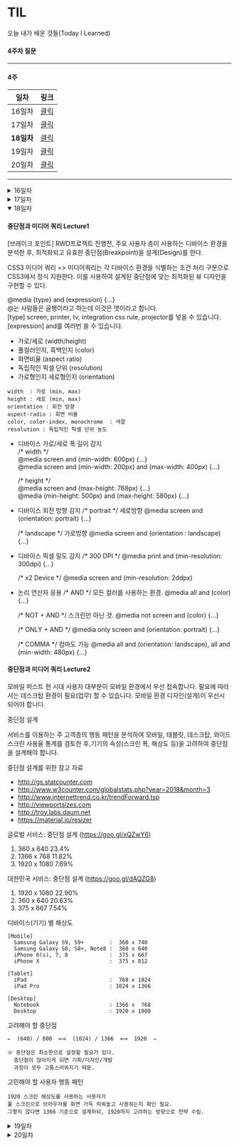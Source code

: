 # TIL
오늘 내가 배운 것들(Today I Learned)   

#### 4주차 질문

--------------------------------------------------

#### 4주 

| 일차                    | 링크                      |
| --------------------- | ----------------------- |
| 16일차                  | <a href="#16day">클릭</a> |
| 17일차                  | <a href="#17day">클릭</a> |
| <strong>18일차</strong> | <a href="#18day">클릭</a> |
| 19일차                  | <a href="#19day">클릭</a> |
| 20일차                  | <a href="#20day">클릭</a> |

---------------------------------------------------



<details id="16day">
  <summary>16일차</summary>

  #### 반응형 웹이란? (RWD)
  Responsive Web Design -> 반응형 웹 디자인  
  과거를 답습하는 것은 이제 그만! 

  답습 => 전부터 해 내려오거나 있던 방식이나 수법을 비판적으로 검토하지 않고, 있는  그대로 받아들이거나 따름.  
  원래그랬어? 실무에서 많이 말하는데 원래 그런 것은 없습니다.  
  
  이세대가 필요하는 기술을 가지고 클라이언트의 요구사항을 구현해 내는 것이 필요합니다.

  오늘을 연구하고 만들어야 합니다. 사용자의 인터페이스 환경을 여러분이 만들어 내는 것이 필요합니다. 테크놀로지의 반전으로 월드 와이드 웹은 데스크톱을 벗어나 세상 모든 기기에서 이용 가능해졌다.

  우리가 만들어야하는 것은 서비스고 서비스는 사용자에게 제공되는 내용 콘텐츠와 컨텍스트 입니다. 

  테크놀로지의 발전은 디자인 바운더리를 변경시켰습니다. 제한된 환경에서 벗어나 무한대의 환경으로 진화되고 있는 것이 웹이다.

  그 안에 들어가는 설계를 우리가 해야한다. 사용자의 경험을 유연하게 확장 시켜야 한다.

  컨텐츠는 물과 같고 어떤 용기에 담든 성질은 똑같다.

  반응형 웹 시대를 위한 디자인. 다양한 디바이스에 사용자에게 제공하는 컨텐츠를 담아내는 것. 

  반응형 웹 디자인이란? 사용자의 환경(스크린 사이즈, 플랫폼, 회전방향 등)을 고려하여 응답할 수 있도록 제작하는 것을 말한다.

  2010년 Ethan Marcotte 반응형웹 => 디바이스에서 콘텐츠를 감추거나 격리시키는 것보다 최적화된 뷰를 사용자에게 제공하여 콘텐츠를 효율적으로 담는 것이 우리가 수행해야 할 일입니다.

  #### 콘텐츠 구성 
  
  반응형 웹 프로젝트를 시작하기 전 무엇을 고려하고, 알아야 할까?

  ```
  1. 콘텐츠 전략 (Content strategy)
  2. 유연한 그리드 레이아웃 (Flexible grid layout)
  3. 유연한 이미지 / 미디어 (Flexible images and media)
  4. 디바이스 픽셀 밀도 (Device Pixel Density)
  5. 중단점 / 미디어 쿼리 (Breakpoint and Media queries)
  ```

  [콘텐츠 전략]
  콘텐츠의 구조를 치밀하게 분석하지 않고는 좋은 사용자 경험을 제공하기 어렵다.
  고정된 가로 폭과 해상도에서 콘텐츠가 영구적으로 자리 잡았던 디자인은 과거의 것이 되었다. 다양하게 변화되는 가로 폭과 해상도에 최적의 경험을 제공할 수 있는 무용술이 필요로 한다.

  [콘텐츠 쌓임]
  4컬럼 레이아웃 디자인의 화면 폭이 줄어들 경우 쌓이는 것은 불가피하다. 4->3->2->1
  하지만 중요한 정보가 1번이 아닐 수가 있다.

  [콘텐츠 순서]
  중요한 컨텐츠는 우선적으로 보여야 합니다. 크기가 작은 모바일 환경에서 우선적으로 보여져야 할 콘텐츠가 무엇인지 고려해야 함을 말한다.

  [콘텐츠 맞물림]
  상황에 따라서는 순서가 뒤섞이는 구조로 보여야한다. float나 position이 아닌 플렉시블 같은 레이아웃 기술을 사용해야한다. 

  [플렉시블 박스]
  콘텐츠 중심 전략, 콘텐츠 구성(안무법)등을 원활하게 구현하기 위한 새로운 레이아웃 기술이 요구되었다.

  #### 유연한 그리드
  RWD에서는 픽셀이 아닌, 상대 단위를 사용해야 하기에 픽셀을 상대 단위로 바꾸는 계산식을 사용해야 한다. 
  그리드 퍼센트  (전체PX / 현제PX) X 100

  [테크니컬 이슈]
  물처럼 흐르는 유연한 레이아웃을 구현할 경우 발생하는 테크니컬 이슈는 정확하게 정수로 떨어지지 않는 픽셀의 경우 각각 브라우저가 처리하는 방식이 달라서 퍼센트 값을 픽셀로 변경하는 과정이 발생한다.

  // 보충

  #### 유연한 이미지
  이미지를 포함하는 컨테이너 요소의 폭에 맞쳐 크기가 변경되는 이미지를 말한다. 

  콘텐츠 이미지   
  width: 100%;
  height: auto;

  콘텐츠 배경이미지 (height: 0px)  
  responsive-scale-bg {
    width: 100%;
    padding-bottom: 66.666666667%;
    background: url(img/fluid/image-1440x960.jpg);
    background-size: cover;
  }

  #### 재단 이미지
  컨테이너 요소의 폭에 맞쳐 크기가 동적으로 잘려지는 이미지를 말합니다.

  width: 100%;
  height: 960px;
  background-image: url(img/fluid/image-1440x960.jpg) center top;
  background-size: cover;


  #### 유연한 미디어
  유연한 아이프레임은 아이프레임을 포함하는 컨테이너 요소의 폭에 맞춰 크기가 변경되는 것을 말한다.

  비디오 같은 경우 width: 100% height: auto만 있어도 됩니다.

  ~~  {
    position: relative;
    padding-bottom: 56.25%;
    height:0;
    overflow: hidden;
    max-width: 100%
  }

  ~~ iframe {
    position: absolute;
    top: 0;
    left: 0;
    width: 100%;
    height: 100%;
  }

</details>

<details id="17day">
  <summary>17일차</summary>

  #### 장치 독립적 픽셀 1

  환경이 변화되면서 장치마다 각각 픽셀을 어떻게 처리하는지 알아야하고 대응하는 방법이 무엇인지 알아야 합니다.
  https://brunch.co.kr/@blackindigo-red/18

  픽셀밀도 : 공간에 픽셀이 들어가는 물리적인 수치를 말한다. 
  멕칸토시는 처음에 인치를 사용해서 그 인치당 픽셀은 72픽셀이였다.

  디바이스 픽셀 밀도 : 애플사가 인치당 픽셀을 2배로 올려서 엄청나게 선명한 레티나 디스플레이를 소개한 이후, 디자인 과정에서 디바이스 픽셀을 고려해야한다.
  가로2배 세로 2배로 늘어남.

  벡터 그래픽 svg과는 달리 비트맵 그래픽은 픽셀 밀도에 영향을 받고, 고해상도를 지원하는 디바이스에 적합한 그래픽 제작이 필요하다.

  이롭게 라는 사이트. 메뉴는 선명하지만 로고는 선명하지 않다.

  css나 svg같은 경우 고해상도에 영향을 받지 않는다. 

  그래픽 디자인은 비트맵으로 작업을 많이합니다. 

  브라우저 개발툴 console => window.devicePixelRatio
  2 => 픽셀의 실제 이미지의 2배이기 때문에 사진의 이미지를 2배씩 올려야합니다.

  하지만 SVG로 만들게 되면 깨끗하게 보이게 됩니다.
  (이미지가 깨지면 SVG로 제작해야 됩니다.)

  네이버 같은 경우 네이버의 이미지는 깨져 보입니다. 하지만 애플 경우에는 이미지가 깨져보이지 않게 배율이 되면 2배의 이미지를 보여주게 됩니다.

  css에서 2배로 처리하면 되지 안냐? 스마트 오브젝트는 신기술 아니냐고 말하면 이렇게 말을 해야한다.  
  스마트 오브젝트를 이용해서 비율을 유지하고 크기를 올리세요. 스마트 오브젝트는 13년 전인 2005년에 나온 기술입니다. 안된다는 말 하지마시고 우선 해보시라고요.

  버튼으로 예를 들자면 1배수로 제작을 하고 2배수로 제작을 하는데 2배수로 제작을 하고 2분의1로 나누면 1배수가 됩니다. 하지만 디자이너는 이것을 고려하지 않고 89px같이 딱 나눠떨어지는 값을 사용하지 않아 브라우저가 이것을 픽셀로 만드는 데 문제가 생겨서 간격에 영향이 갑니다. 

  그럼 2배수로 하고 3배수로 하고 1배수로 만들려면 6으로 나눠서 떨어져야 하는데 이게 말이 됩니까?

  디자인을 2배수로하고 3배수로 하는 경우 이것은 실무 디자이너에 근본적인 설계 문제가 있다는 것입니다. 

  이 문제를 해결하는 방법은 시안을 1배수로 작업을 한다음에 픽셀 영향을 받는 이미지만 스마트 오브젝트를 이용해서 배율 이미지로 만들어서 받아야합니다.

  #### 장치 독립적 픽셀 2
  
  수치 측정 단위 중 픽셀 밀도를 측정하는 독립적인 단위가 없어 디자인 과정이 곤란 스러워졌다. 이에 대한 해결책은 애플은 Point(pt)를 제시했다. 

  더이상 px단위로 하지 않고 pt라는 단위를 제시했습니다.

  pt라는 것은 인쇄상에서 쓰이는 단위입니다. 같이 일하는 디자이너가 폰트 크기를 pt로 쓰는 디자이너가 있습니다. 정말 답답합니다.

  1x 1pt = 1px  
  2x 1pt = 2px

  모바일 애플리케이션 IOS 환경에서 장치독립적으로 변경되서 보여줍니다. 애플의 디자인은 PT라는 장치 독립적인 단위를 사용합니다. 하지만 웹은 아닙니다.

  그래서 안드로이드에서도 개발을 하였습니다. 그렇지만 PT라고 적게되면 애플을 배끼게 되는 것이라 안드로이드도 픽셀 밀도 DIP라고 하는데 이것을 DP라고 합니다. 하지만 애플과 다르게 안드로이드는 배율이 실수 단위입니다. 안드로이드는 열려있어서 많은 기업들이 가져다 쓰기때문에 혼돈이 왔습니다.

  디바이스 픽셀 밀도 UI 그래픽 내보내기. 픽셀 단위 그래픽이미지는 포토샵을 사용한다면 디자이너가 작업을 할때 벡터로 하는 게 좋겠지만 배율별로 이미지를 주는 게 좋다.

  그리고 1배수로 작업을 하자. 만약 벡터가 아닌 비트맵 이미지를 사용하지 않는 다면 스마트 오브젝트를 통해서 큰 이미지를 준비하세요. 애플 같은 경우 PT로 사용합니다. 

  사람이 보는 인식의 고려 
  1. 픽셀밀도를 낮추기.
  2. 버튼 크기를 바꾸기.

  고려해야할 것.
  1. 마우스 포인터와 손가락 크기는 다르다.
  2. 물리적인 크기.
  3. 사용자와 디바이스의 거리.

  대형 스크린 -> 픽셀 밀도 낮추기.

  가급적 이미지는 벡터로 그리고 디자인은 1배율로 작성합니다.

  웹은 운영체제보다 브라우저이기 때문에 보여주기가 중요합니다.

</details>

<details open id="18day">
  <summary>18일차</summary>

#### 중단점과 미디어 쿼리 Lecture1

  [브레이크 포인트]
  RWD프로젝트 진행전, 주요 사용자 층이 사용하는 디바이스 환경을 분석한 후, 최적화되고 유효한 중단점(Breakpoint)을 설계(Design)를 한다.

  CSS3 미디어 쿼리 => 미디어쿼리는 각 디바이스 환경을 식별하는 조건 처리 구문으로 CSS3에서 정식 지원한다. 이를 사용하여 설계된 중단점에 맞는 최적화된 뷰 디자인을 구현할 수 있다.

  @media {type} and (expression) {...}  
  @는 사람들은 골뱅이라고 하는데 이것은 앳이라고 합니다.  
  [type] screen, printer, tv, integration css rule, projector를 넣을 수 있습니다.  
  [expression] and를 여러번 쓸 수 있습니다.  
  - 가로/세로 (width/height)
  - 풀컬러인지, 흑백인지 (color)
  - 화면비율 (aspect ratio) 
  - 독립적인 픽셀 단위 (resolution)
  - 가로형인지 세로형인지 (orientation)

```
width  : 가로 (min, max)
height : 세로 (min, max)
orientation : 회전 방향
aspect-radio : 회면 비율
color, color-index, monochrome  : 색깔
resolution : 독립적인 픽셀 단위 농도
```
- 디바이스 가로/세로 폭 길이 감지  
  /* width */  
  @media screen and (min-width: 600px) {...}  
  @media screen and (min-width: 200px) and (max-width: 400px) {...}  

  /* height */  
  @media screen and (max-height: 768px) {...}  
  @media (min-height: 500px) and (max-height: 580px) {...}  

- 디바이스 회전 방향 감지
  /* portrait */ 세로방향
  @media screen and (orientation: portrait) {...}

  /* landscape */ 가로방향
  @media screen and (orientation : landscape) {...}

- 디바이스 픽셀 밀도 감지
  /* 300 DPI */
  @media print and (min-resolution: 300dpi) {...}
  
  /* x2 Device  */
  @media screen and (min-resolution: 2ddpx)

- 논리 연산자 응용
  /* AND */ 모든 컬러를 사용하는 환경.
  @media all and (color) {...}

  /* NOT + AND */ 스크린만 아닌 것.
  @media not screen and (color) {...}

  /* ONLY + AND */ 
  @media only screen and (orientation: portrait) {...}

  /* COMMA */ 컴마도 가능
  @media all and (orientation: landscape),
         all and (min-width: 480px) {...}

#### 중단점과 미디어 쿼리 Lecture2

모바일 퍼스트 
현 시대 사용자 대부분이 모바일 환경에서 우선 접속합니다.
필요에 따라서는 데스크탑 환경이 필요(업무) 할 수 있습니다.
모바일 환경 디자인(설계)이 우선시 되어야 합니다.

중단점 설계

서비스를 이용하는 주 고객층의 행동 패턴을 분석하여
모바일, 태블릿, 데스크탑, 와이드 스크린 사용율 통계를 검토한 후,기기의 속성(스크린 폭, 해상도 등)을 고려하여 중단점을 설계해야 합니다.


중단점 설계를 위한 참고 자료

  - http://gs.statcounter.com
  - http://www.w3counter.com/globalstats.php?year=2018&month=3
  - http://www.internettrend.co.kr/trendForward.tsp
  - http://viewportsizes.com
  - http://troy.labs.daum.net
  - https://material.io/resizer

글로벌 서비스: 중단점 설계 (https://goo.gl/xQZwY6)

1.  360 x  640    23.4%
2. 1366 x  768   11.82%
3. 1920 x 1080    7.69%


대한민국 서비스: 중단점 설계 (https://goo.gl/dAQZG8)
  
 1. 1920 x 1080    22.90%
 2.  360 x  640    20.63%
 3.  375 x  667     7.54%


  디바이스(기기) 별 해상도
    
    [Mobile]
      Samsung Galaxy S9, S9+        :  360 x 740
      Samsung Galaxy S8, S8+, Note8 :  360 x 640
      iPhone 6(s), 7, 8             :  375 x 667
      iPhone X                      :  375 x 812

    [Tablet]
      iPad                          :  768 x 1024
      iPad Pro                      : 1024 x 1366
    
    [Desktop]
      Notebook                      : 1366 x  768
      Desktop                       : 1920 x 1080


  고려해야 할 중단점

    ⇐  (640) / 800  ⟺  (1024) / 1366  ⟺  1920  ⇒

    ※ 중단점은 최소한으로 설정할 필요가 있다.
      중단점이 많아지게 되면 기획/디자인/개발 
      과정이 모두 고통스러워지기 때문.


  고민해야 할 사용자 행동 패턴

    1920 스크린 해상도를 사용하는 사용자가
    풀 스크린으로 브라우저를 화면 가득 띄워놓고 사용하는지 확인 필요.
    그렇지 않다면 1366 기준으로 설계하되, 1920까지 고려하는 방향으로 전략 수립.
</details>

<details id="19day">
  <summary>19일차</summary>
</details>

<details id="20day">
  <summary>20일차</summary>
</details>
